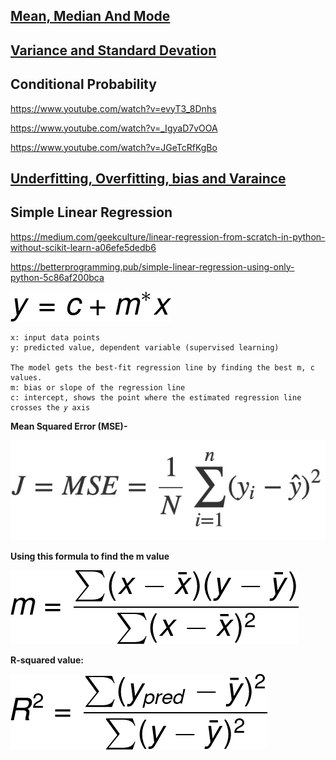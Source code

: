 ## [Mean, Median And Mode](https://www.youtube.com/watch?v=GvftKv9uctk)


## [Variance and Standard Devation](https://www.youtube.com/watch?v=1E7NU-uWalY)


## Conditional Probability

https://www.youtube.com/watch?v=evyT3_8Dnhs

https://www.youtube.com/watch?v=_IgyaD7vOOA

https://www.youtube.com/watch?v=JGeTcRfKgBo


## [Underfitting, Overfitting, bias and Varaince](https://www.youtube.com/watch?v=_cdWpxqLbI0)



## Simple Linear Regression

https://medium.com/geekculture/linear-regression-from-scratch-in-python-without-scikit-learn-a06efe5dedb6

https://betterprogramming.pub/simple-linear-regression-using-only-python-5c86af200bca

![Alt text](image.png)

    x: input data points
    y: predicted value, dependent variable (supervised learning)

    The model gets the best-fit regression line by finding the best m, c values.
    m: bias or slope of the regression line
    c: intercept, shows the point where the estimated regression line crosses the 𝑦 axis



**Mean Squared Error (MSE)-**

![Alt text](image-1.png)

**Using this formula to find the m value**

![Alt text](image-2.png)

**R-squared value:**

![Alt text](image-3.png)